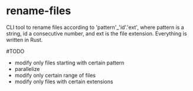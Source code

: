 # rename-files
CLI tool to rename files according to 'pattern'_'id'.'ext', where pattern is a string, id a consecutive number, and ext is the file extension.
Everything is written in Rust.

#TODO
- modify only files starting with certain pattern
- parallelize
- modify only certain range of files
- modify only files with certain extensions
